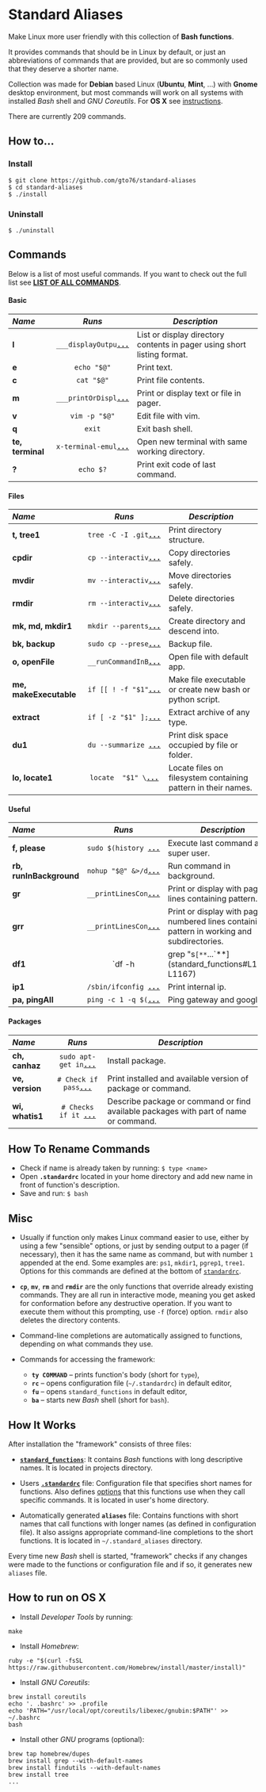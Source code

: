 Standard Aliases
================

Make Linux more user friendly with this collection of **Bash functions**.

It provides commands that should be in Linux by default, or just an abbreviations of commands that are provided, but are so commonly used that they deserve a shorter name.

Collection was made for **Debian** based Linux (**Ubuntu**, **Mint**, ...) with **Gnome** desktop environment, but most commands will work on all systems with installed _Bash_ shell and _GNU Coreutils_. For **OS X** see [instructions](README.md#how-to-run-on-os-x).

There are currently 209 commands.

How to…
-------
### Install
```
$ git clone https://github.com/gto76/standard-aliases
$ cd standard-aliases
$ ./install
```
### Uninstall
```
$ ./uninstall
```

Commands
--------

Below is a list of most useful commands. If you want to check out the full list see [**LIST OF ALL COMMANDS**](doc/FUNCTION_DESCRIPTIONS.md).

####  Basic 

 _Name_        | _Runs_   | _Description_  
:------------- |:--------:| ----------------
**l** | `___displayOutpu`[**`...`**](standard_functions#L194-L197) | List or display directory contents in pager using short listing format.
**e** | `echo "$@"` | Print text.
**c** | `cat "$@"` | Print file contents.
**m** | `___printOrDispl`[**`...`**](standard_functions#L92-L94) | Print or display text or file in pager.
**v** | `vim -p "$@"` | Edit file with vim.
**q** | `exit` | Exit bash shell.
**te, terminal** | `x-terminal-emul`[**`...`**](standard_functions#L582-L584) | Open new terminal with same working directory.
**?** | `echo $?` | Print exit code of last command.

####  Files 

 _Name_        | _Runs_   | _Description_  
:------------- |:--------:| ----------------
**t, tree1** | `tree -C -I .git`[**`...`**](standard_functions#L296-L298) | Print directory structure.
**cpdir** | `cp --interactiv`[**`...`**](standard_functions#L386-L388) | Copy directories safely.
**mvdir** | `mv --interactiv`[**`...`**](standard_functions#L392-L394) | Move directories safely.
**rmdir** | `rm --interactiv`[**`...`**](standard_functions#L399-L401) | Delete directories safely.
**mk, md, mkdir1** | `mkdir --parents`[**`...`**](standard_functions#L405-L408) | Create directory and descend into.
**bk, backup** | `sudo cp --prese`[**`...`**](standard_functions#L412-L414) | Backup file.
**o, openFile** | `__runCommandInB`[**`...`**](standard_functions#L577-L579) | Open file with default app.
**me, makeExecutable** | `if [[ ! -f "$1"`[**`...`**](standard_functions#L626-L659) | Make file executable or create new bash or python script.
**extract** | `if [ -z "$1" ];`[**`...`**](standard_functions#L1103-L1136) | Extract archive of any type.
**du1** | `du --summarize `[**`...`**](standard_functions#L1171-L1173) | Print disk space occupied by file or folder.
**lo, locate1** | `locate  "$1" \`[**`...`**](standard_functions#L1079-L1083) | Locate files on filesystem containing pattern in their names.

####  Useful  

 _Name_        | _Runs_   | _Description_  
:------------- |:--------:| ----------------
**f, please** | `sudo $(history `[**`...`**](standard_functions#L749-L751) | Execute last command as super user.
**rb, runInBackground** | `nohup "$@" &>/d`[**`...`**](standard_functions#L466-L468) | Run command in background.
**gr** | `__printLinesCon`[**`...`**](standard_functions#L1061-L1064) | Print or display with pager lines containing pattern.
**grr** | `__printLinesCon`[**`...`**](standard_functions#L1068-L1074) | Print or display with pager numbered lines containing pattern in working and subdirectories.
**df1** | `df -h | grep "s`[**`...`**](standard_functions#L1165-L1167) | Print available disk space in simplified form.
**ip1** | `/sbin/ifconfig `[**`...`**](standard_functions#L1703-L1710) | Print internal ip.
**pa, pingAll** | `ping -c 1 -q $(`[**`...`**](standard_functions#L1731-L1735) | Ping gateway and google.

####  Packages 

 _Name_        | _Runs_   | _Description_  
:------------- |:--------:| ----------------
**ch, canhaz** | `sudo apt-get in`[**`...`**](standard_functions#L1315-L1317) | Install package.
**ve, version** | `# Check if pass`[**`...`**](standard_functions#L1406-L1423) | Print installed and available version of package or command.
**wi, whatis1** | `# Checks if it `[**`...`**](standard_functions#L1534-L1558) | Describe package or command or find available packages with part of name or command.

How To Rename Commands
----------------------
* Check if name is already taken by running: `$ type <name>`
* Open **`.standardrc`** located in your home directory and add new name in front of function's description.
* Save and run: `$ bash`

Misc
----
* Usually if function only makes Linux command easier to use, either by using a few "sensible" options, or just by sending output to a pager (if necessary), then it has the same name as command, but with number `1` appended at the end. Some examples are: `ps1`, `mkdir1`, `pgrep1`, `tree1`. Options for this commands are defined at the bottom of [`standardrc`](standard_rc#L328-L358).

* **`cp`**, **`mv`**, **`rm`** and **`rmdir`** are the only functions that override already existing commands. They are all run in interactive mode, meaning you get asked for conformation before any destructive operation. If you want to execute them without this prompting, use `-f` (force) option. `rmdir` also deletes the directory contents.

* Command-line completions are automatically assigned to functions, depending on what commands they use.

* Commands for accessing the framework:
  * **`ty COMMAND`** – prints function's body (short for `type`),
  * **`rc`** – opens configuration file (`~/.standardrc`) in default editor,
  * **`fu`** – opens `standard_functions` in default editor,
  * **`ba`** – starts new _Bash_ shell (short for `bash`).

How It Works
------------
After installation the "framework" consists of three files:

* [**`standard_functions`**](standard_functions): It contains _Bash_ functions with long descriptive names. It is located in projects directory.

* Users [**`.standardrc`**](standard_rc) file: Configuration file that specifies short names for functions.  Also defines [options](standard_rc#L328-L358) that this functions use when they call specific commands. It is located in user's home directory.

* Automatically generated **`aliases`** file: Contains functions with short names that call functions with longer names (as defined in configuration file). It also assigns appropriate command-line completions to the short functions. It is located in `~/.standard_aliases` directory.

Every time new _Bash_ shell is started, "framework" checks if any changes were made to the functions or configuration file and if so, it generates new `aliases` file.

How to run on OS X
------------------
* Install _Developer Tools_ by running:
```
make
```

* Install _Homebrew_:
```
ruby -e "$(curl -fsSL https://raw.githubusercontent.com/Homebrew/install/master/install)"
```

* Install _GNU Coreutils_:
```
brew install coreutils
echo '. .bashrc' >> .profile
echo 'PATH="/usr/local/opt/coreutils/libexec/gnubin:$PATH"' >> ~/.bashrc
bash
```

* Install other _GNU_ programs (optional):
```
brew tap homebrew/dupes
brew install grep --with-default-names
brew install findutils --with-default-names
brew install tree
...
```






